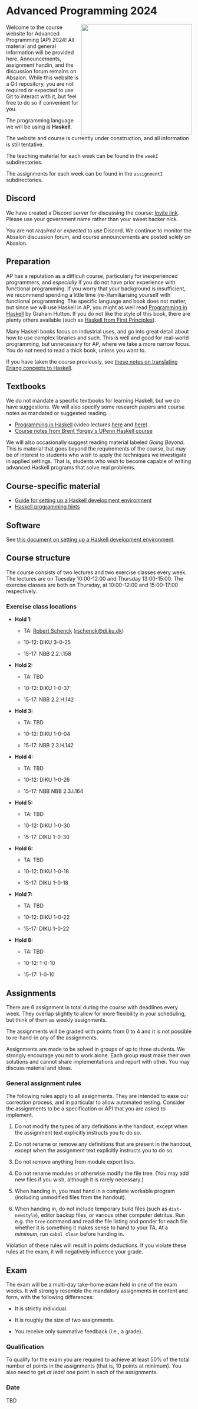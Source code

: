 # Advanced Programming 2024

<img align="right" width="300" src="https://github.com/diku-dk/ap-e2024-pub/assets/55833/2a499f62-386c-4fbb-a66e-108a027364a0">

Welcome to the course website for Advanced Programming (AP) 2024! All
material and general information will be provided here. Announcements,
assignment handin, and the discussion forum remains on Absalon. While
this website is a Git repository, you are not required or expected to
use Git to interact with it, but feel free to do so if convenient for
you.

The programming language we will be using is **Haskell**.

The website and course is currently under construction, and all
information is still tentative.

The teaching material for each week can be found in the `weekI`
subdirectories.

The assignments for each week can be found in the `assignmentI`
subdirectories.

## Discord

We have created a Discord server for discussing the course: [Invite
link](https://discord.gg/dJgTJ7mry7). Please use your government name
rather than your sweet hacker nick.

You are not *required* or *expected* to use Discord. We continue to
monitor the Absalon discussion forum, and course announcements are
posted solely on Absalon.

## Preparation

AP has a reputation as a difficult course, particularly for
inexperienced programmers, and *especially* if you do not have prior
experience with functional programming. If you worry that your
background is insufficient, we recommend spending a little time
(re-)familiarising yourself with functional programming. The specific
language and book does not matter, but since we will use Haskell in
AP, you might as well read [Programming in
Haskell](https://www.cs.nott.ac.uk/~pszgmh/pih.html) by Graham Hutton.
If you do not like the style of this book, there are plenty others
available (such as [Haskell from First
Principles](https://haskellbook.com/)).

Many Haskell books focus on industrial uses, and go into great detail
about how to use complex libraries and such. This is well and good for
real-world programming, but unnecessary for AP, where we take a more
narrow focus. You do not need to read a thick book, unless you want
to.

If you have taken the course previously, see [these notes on
translating Erlang concepts to Haskell](erlang.md).

## Textbooks

We do not mandate a specific textbooks for learning Haskell, but we do
have suggestions. We will also specify some research papers and course
notes as mandated or suggested reading.

* [Programming in Haskell](https://www.cs.nott.ac.uk/~pszgmh/pih.html) (video lectures [here](https://www.youtube.com/playlist?list=PLF1Z-APd9zK7usPMx3LGMZEHrECUGodd3) and [here](https://www.youtube.com/playlist?list=PLF1Z-APd9zK5uFc8FKr_di9bfsYv8-lbc))
* [Course notes from Brent Yorgey's UPenn Haskell course](https://www.cis.upenn.edu/~cis1940/spring13/lectures.html)

We will also occasionally suggest reading material labeled *Going
Beyond*. This is material that goes beyond the requirements of the
course, but may be of interest to students who wish to apply the
techniques we investigate in applied settings. That is, students who
wish to become capable of writing advanced Haskell programs that solve
real problems.

## Course-specific material

* [Guide for setting up a Haskell development environment](haskell.md)
* [Haskell programming hints](haskell-hints.md)

## Software

See [this document on setting up a Haskell development environment](haskell.md).

## Course structure

The course consists of two lectures and two exercise classes every
week. The lectures are on Tuesday 10:00-12:00 and Thursday
13:00-15:00. The exercise classes are both on Thursday, at 10:00-12:00
and 15:00-17:00 respectively.

### Exercise class locations

* **Hold 1:**

  - TA: [Robert Schenck](https://github.com/zfnmxt) (rschenck@di.ku.dk)

  - 10-12: DIKU 3-0-25

  - 15-17: NBB 2.2.I.158

* **Hold 2:**

  - TA: TBD

  - 10-12: DIKU 1-0-37

  - 15-17: NBB 2.2.H.142

* **Hold 3:**

  - TA: TBD

  - 10-12: DIKU 1-0-04

  - 15-17: NBB 2.3.H.142

* **Hold 4:**

  - TA: TBD

  - 10-12: DIKU 1-0-26

  - 15-17: NBB NBB 2.3.I.164

* **Hold 5:**

  - TA: TBD

  - 10-12: DIKU 1-0-30

  - 15-17: DIKU 1-0-30

* **Hold 6:**

  - TA: TBD

  - 10-12: DIKU 1-0-18

  - 15-17: DIKU 1-0-18

* **Hold 7:**

  - TA: TBD

  - 10-12: DIKU 1-0-22

  - 15-17: DIKU 1-0-22

* **Hold 8:**

  - TA: TBD

  - 10-12: 1-0-10

  - 15-17: 1-0-10

## Assignments

There are 6 assignment in total during the course with deadlines every
week. They overlap slightly to allow for more flexibility in your
scheduling, but think of them as weekly assignments.

The assignments will be graded with points from 0 to 4 and it is not
possible to re-hand-in any of the assignments.

Assignments are made to be solved in groups of up to three students.
We strongly encourage you not to work alone. Each group must make
their own solutions and cannot share implementations and report with
other. You may discuss material and ideas.

### General assignment rules

The following rules apply to all assignments. They are intended to
ease our correction process, and in particular to allow automated
testing. Consider the assignments to be a specification or API that
you are asked to implement.

1. Do not modify the types of any definitions in the handout, except
   when the assignment text explicitly instructs you to do so.

2. Do not rename or remove any definitions that are present in the
   handout, except when the assignment text explicitly instructs you
   to do so.

3. Do not remove anything from module export lists.

4. Do not rename modules or otherwise modify the file tree. (You may
   add new files if you wish, although it is rarely necessary.)

5. When handing in, you must hand in a complete workable program
   (including unmodified files from the handout).

6. When handing in, do not include temporary build files (such as
   `dist-newstyle`), editor backup files, or various other computer
   detritus. Run e.g. the `tree` command and read the file listing and
   ponder for each file whether it is something it makes sense to hand
   to your TA. At a *minimum*, run `cabal clean` before handing in.

Violation of these rules will result in points deductions. If you
violate these rules at the exam, it will negatively influence your
grade.

## Exam

The exam will be a multi-day take-home exam held in one of the exam
weeks. It will strongly resemble the mandatory
assignments in content and form, with the following differences:

* It is strictly individual.

* It is roughly the size of two assignments.

* You receive only summative feedback (i.e., a grade).

### Qualification

To qualify for the exam you are required to achieve at least 50% of
the total number of points in the assignments (that is, 10 points at
minimum). You also need to get *at least* one point in each of the
assignments.

### Date

TBD
